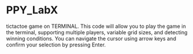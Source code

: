 # PPY_LabX
tictactoe game on TERMINAL.
This code will allow you to play the game in the terminal, supporting multiple players, variable grid sizes, and detecting winning conditions. You can navigate the cursor using arrow keys and confirm your selection by pressing Enter.
